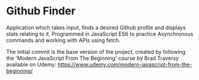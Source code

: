# Github Finder
Application which takes input, finds a desired Github profile and displays stats relating to it. Programmed in JavaScript ES6 to practice Asynchronous commands and working with APIs using fetch.

The initial commit is the base version of the project, created by following the 'Modern JavaScript From The Beginning' course by Brad Traversy available on Udemy: https://www.udemy.com/modern-javascript-from-the-beginning/